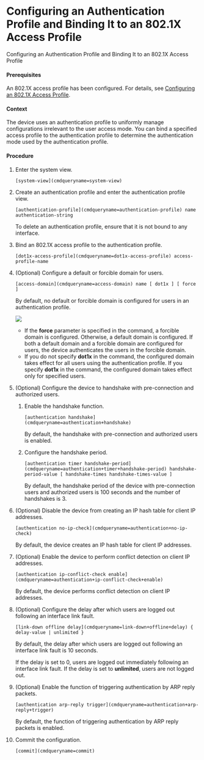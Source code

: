 Configuring an Authentication Profile and Binding It to an 802.1X Access Profile
================================================================================

Configuring an Authentication Profile and Binding It to an 802.1X Access Profile

#### Prerequisites

An 802.1X access profile has been configured. For details, see [Configuring an 802.1X Access Profile](galaxy_nac_cfg_0048.html).


#### Context

The device uses an authentication profile to uniformly manage configurations irrelevant to the user access mode. You can bind a specified access profile to the authentication profile to determine the authentication mode used by the authentication profile.


#### Procedure

1. Enter the system view.
   
   
   ```
   [system-view](cmdqueryname=system-view)
   ```
2. Create an authentication profile and enter the authentication profile view.
   
   
   ```
   [authentication-profile](cmdqueryname=authentication-profile) name authentication-string
   ```
   
   To delete an authentication profile, ensure that it is not bound to any interface.
3. Bind an 802.1X access profile to the authentication profile.
   
   
   ```
   [dot1x-access-profile](cmdqueryname=dot1x-access-profile) access-profile-name
   ```
4. (Optional) Configure a default or forcible domain for users.
   
   
   ```
   [access-domain](cmdqueryname=access-domain) name [ dot1x ] [ force ]
   ```
   
   By default, no default or forcible domain is configured for users in an authentication profile.
   
   ![](public_sys-resources/note_3.0-en-us.png) 
   * If the **force** parameter is specified in the command, a forcible domain is configured. Otherwise, a default domain is configured. If both a default domain and a forcible domain are configured for users, the device authenticates the users in the forcible domain.
   * If you do not specify **dot1x** in the command, the configured domain takes effect for all users using the authentication profile. If you specify **dot1x** in the command, the configured domain takes effect only for specified users.
5. (Optional) Configure the device to handshake with pre-connection and authorized users.
   
   
   1. Enable the handshake function.
      
      ```
      [authentication handshake](cmdqueryname=authentication+handshake)
      ```
      
      By default, the handshake with pre-connection and authorized users is enabled.
   2. Configure the handshake period.
      
      ```
      [authentication timer handshake-period](cmdqueryname=authentication+timer+handshake-period) handshake-period-value [ handshake-times handshake-times-value ]
      ```
      
      By default, the handshake period of the device with pre-connection users and authorized users is 100 seconds and the number of handshakes is 3.
6. (Optional) Disable the device from creating an IP hash table for client IP addresses.
   
   
   ```
   [authentication no-ip-check](cmdqueryname=authentication+no-ip-check)
   ```
   
   By default, the device creates an IP hash table for client IP addresses.
7. (Optional) Enable the device to perform conflict detection on client IP addresses.
   
   
   ```
   [authentication ip-conflict-check enable](cmdqueryname=authentication+ip-conflict-check+enable)
   ```
   
   By default, the device performs conflict detection on client IP addresses.
8. (Optional) Configure the delay after which users are logged out following an interface link fault.
   
   
   ```
   [link-down offline delay](cmdqueryname=link-down+offline+delay) { delay-value | unlimited }
   ```
   
   By default, the delay after which users are logged out following an interface link fault is 10 seconds.
   
   If the delay is set to 0, users are logged out immediately following an interface link fault. If the delay is set to **unlimited**, users are not logged out.
9. (Optional) Enable the function of triggering authentication by ARP reply packets.
   
   
   ```
   [authentication arp-reply trigger](cmdqueryname=authentication+arp-reply+trigger)
   ```
   
   By default, the function of triggering authentication by ARP reply packets is enabled.
10. Commit the configuration.
    
    
    ```
    [commit](cmdqueryname=commit)
    ```